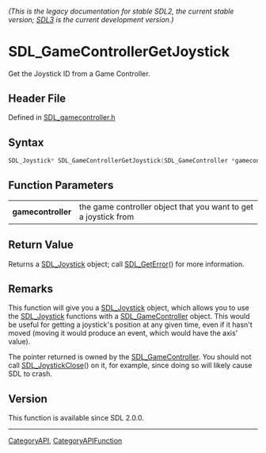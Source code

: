 ###### (This is the legacy documentation for stable SDL2, the current stable version; [SDL3](https://wiki.libsdl.org/SDL3/) is the current development version.)
# SDL_GameControllerGetJoystick

Get the Joystick ID from a Game Controller.

## Header File

Defined in [SDL_gamecontroller.h](https://github.com/libsdl-org/SDL/blob/SDL2/include/SDL_gamecontroller.h)

## Syntax

```c
SDL_Joystick* SDL_GameControllerGetJoystick(SDL_GameController *gamecontroller);

```

## Function Parameters

|                        |                                                                 |
| ---------------------- | --------------------------------------------------------------- |
| **gamecontroller**     | the game controller object that you want to get a joystick from |

## Return Value

Returns a [SDL_Joystick](SDL_Joystick) object; call
[SDL_GetError](SDL_GetError)() for more information.

## Remarks

This function will give you a [SDL_Joystick](SDL_Joystick) object, which
allows you to use the [SDL_Joystick](SDL_Joystick) functions with a
[SDL_GameController](SDL_GameController) object. This would be useful for
getting a joystick's position at any given time, even if it hasn't moved
(moving it would produce an event, which would have the axis' value).

The pointer returned is owned by the
[SDL_GameController](SDL_GameController). You should not call
[SDL_JoystickClose](SDL_JoystickClose)() on it, for example, since doing so
will likely cause SDL to crash.

## Version

This function is available since SDL 2.0.0.

----
[CategoryAPI](CategoryAPI), [CategoryAPIFunction](CategoryAPIFunction)


